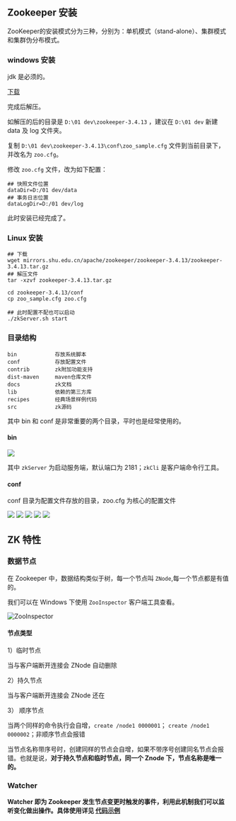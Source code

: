

## Zookeeper 安装

ZooKeeper的安装模式分为三种，分别为：单机模式（stand-alone）、集群模式和集群伪分布模式。

### windows 安装

jdk 是必须的。

[下载](https://www.apache.org/dyn/closer.cgi/zookeeper/) 

完成后解压。

如解压的后的目录是 `D:\01 dev\zookeeper-3.4.13` ，建议在 `D:\01 dev` 新建 data 及 log 文件夹。

复制 `D:\01 dev\zookeeper-3.4.13\conf\zoo_sample.cfg` 文件到当前目录下，并改名为 `zoo.cfg`。

修改 `zoo.cfg` 文件，改为如下配置：

```
## 快照文件位置
dataDir=D:/01 dev/data
## 事务日志位置
dataLogDir=D:/01 dev/log
```

此时安装已经完成了。

### Linux 安装

```shell
## 下载
wget mirrors.shu.edu.cn/apache/zookeeper/zookeeper-3.4.13/zookeeper-3.4.13.tar.gz
## 解压文件
tar -xzvf zookeeper-3.4.13.tar.gz

cd zookeeper-3.4.13/conf
cp zoo_sample.cfg zoo.cfg

## 此时配置不配也可以启动
./zkServer.sh start
```

### 目录结构

```
bin            存放系统脚本
conf           存放配置文件
contrib        zk附加功能支持
dist-maven     maven仓库文件
docs           zk文档
lib            依赖的第三方库
recipes        经典场景样例代码
src            zk源码
```

其中 bin 和 conf 是非常重要的两个目录，平时也是经常使用的。


#### bin

![](https://i.loli.net/2019/02/20/5c6d009de9df4.jpg)

其中 `zkServer` 为启动服务端，默认端口为 2181；`zkCli` 是客户端命令行工具。

#### conf 

conf 目录为配置文件存放的目录，zoo.cfg 为核心的配置文件

![](https://i.loli.net/2019/02/20/5c6d00acbabf9.png)
![](https://i.loli.net/2019/02/20/5c6d00c51cdeb.png)
![](https://i.loli.net/2019/02/20/5c6d00cd6252a.png)
![](https://i.loli.net/2019/02/20/5c6d00d3da7bc.png)
![](https://i.loli.net/2019/02/20/5c6d00db36d50.png)


## ZK 特性

### 数据节点

在 Zookeeper 中，数据结构类似于树，每一个节点叫 `ZNode`,每一个节点都是有值的。

我们可以在 Windows 下使用 `ZooInspector` 客户端工具查看。

![ZooInspector](https://i.imgur.com/jLRsYQX.png)

#### 节点类型

1）临时节点

  当与客户端断开连接会 ZNode 自动删除

2）持久节点
  
  当与客户端断开连接会 ZNode 还在

3） 顺序节点

  当两个同样的命令执行会自增，`create /node1 0000001`； `create /node1 0000002`；非顺序节点会报错

当节点名称带序号时，创建同样的节点会自增，如果不带序号创建同名节点会报错。也就是说，<b>对于持久节点和临时节点，同一个 Znode 下，节点名称是唯一的。<b>


### Watcher

Watcher 即为 Zookeeper 发生节点变更时触发的事件，利用此机制我们可以监听变化做出操作。具体使用详见 [代码示例](https://github.com/pleuvoir/reference-samples/blob/master/zk-sample/src/main/java/io/github/pleuvoir/zk)


